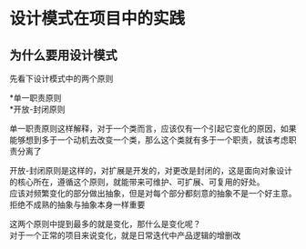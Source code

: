 # 设计模式在项目中的实践

## 为什么要用设计模式

先看下设计模式中的两个原则

*单一职责原则    
*开放-封闭原则    

单一职责原则这样解释，对于一个类而言，应该仅有一个引起它变化的原因，如果能够想到多于一个动机去改变一个类，那么这个类就有多于一个职责，就该考虑职责分离了     

开放-封闭原则是这样的，对扩展是开发的，对更改是封闭的，这是面向对象设计的核心所在，遵循这个原则，就能带来可维护、可扩展、可复用的好处。     
应该对频繁变化的部分做出抽象，但是对每个部分都刻意的抽象不是一个好主意。拒绝不成熟的抽象与抽象本身一样重要

这两个原则中提到最多的就是变化，那什么是变化呢？    
对于一个正常的项目来说变化，就是日常迭代中产品逻辑的增删改

   

 
